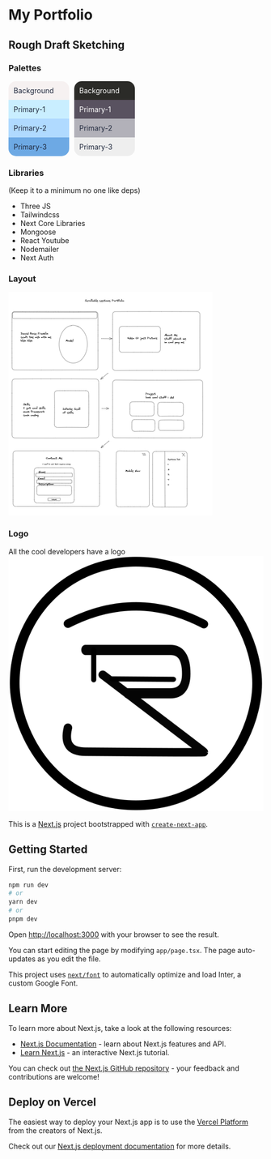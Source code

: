 # My Portfolio

## Rough Draft Sketching

### Palettes

<div style="display: flex; gap: 10px;">
<div>
<div style="background-color: #F6F1F1; color: #212A3E; padding: 10px; border-top-left-radius: 15px; border-top-right-radius: 15px; width: 100px">
  Background
</div>
<div style="background-color: #C9EEFF; color: #212A3E; padding: 10px; width: 100px">
  Primary-1
</div>
<div style="background-color: #B0DAFF; color: #212A3E; padding: 10px; width: 100px">
  Primary-2
</div>
<div style="background-color: #6DA9E4; color: #212A3E; padding: 10px; border-bottom-left-radius: 15px; border-bottom-right-radius: 15px; width: 100px">
  Primary-3
</div>
</div>
<div>
<div style="background-color: #2B2B28; color: #ffffff; padding: 10px; border-top-left-radius: 15px; border-top-right-radius: 15px; width: 100px">
  Background
</div>
<div style="background-color: #595260; color: #ffffff; padding: 10px; width: 100px">
  Primary-1
</div>
<div style="background-color: #B2B1B9; color: #212A3E; padding: 10px; width: 100px">
  Primary-2
</div>
<div style="background-color: #EEEEEE; color: #212A3E; padding: 10px; border-bottom-left-radius: 15px; border-bottom-right-radius: 15px; width: 100px">
  Primary-3
</div>
</div>
</div>

### Libraries

(Keep it to a minimum no one like deps)

- Three JS
- Tailwindcss
- Next Core Libraries
- Mongoose
- React Youtube
- Nodemailer
- Next Auth

### Layout

![Rough Draft](image.png)

### Logo

All the cool developers have a logo
![Alt text](public/logo.svg)

This is a [Next.js](https://nextjs.org/) project bootstrapped with [`create-next-app`](https://github.com/vercel/next.js/tree/canary/packages/create-next-app).

## Getting Started

First, run the development server:

```bash
npm run dev
# or
yarn dev
# or
pnpm dev
```

Open [http://localhost:3000](http://localhost:3000) with your browser to see the result.

You can start editing the page by modifying `app/page.tsx`. The page auto-updates as you edit the file.

This project uses [`next/font`](https://nextjs.org/docs/basic-features/font-optimization) to automatically optimize and load Inter, a custom Google Font.

## Learn More

To learn more about Next.js, take a look at the following resources:

- [Next.js Documentation](https://nextjs.org/docs) - learn about Next.js features and API.
- [Learn Next.js](https://nextjs.org/learn) - an interactive Next.js tutorial.

You can check out [the Next.js GitHub repository](https://github.com/vercel/next.js/) - your feedback and contributions are welcome!

## Deploy on Vercel

The easiest way to deploy your Next.js app is to use the [Vercel Platform](https://vercel.com/new?utm_medium=default-template&filter=next.js&utm_source=create-next-app&utm_campaign=create-next-app-readme) from the creators of Next.js.

Check out our [Next.js deployment documentation](https://nextjs.org/docs/deployment) for more details.
